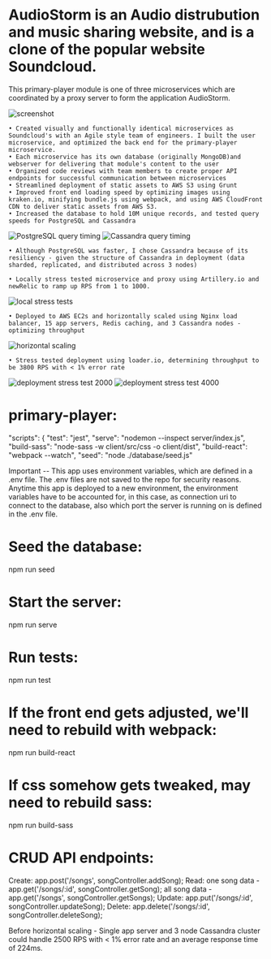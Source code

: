 # AudioStorm is an Audio distrubution and music sharing website, and is a clone of the popular website Soundcloud.

This primary-player module is one of three microservices which are coordinated by a proxy server to form the application AudioStorm.

![screenshot](images/AudioStormscreenshot2.png)


    • Created visually and functionally identical microservices as Soundcloud's with an Agile style team of engineers. I built the user microservice, and optimized the back end for the primary-player microservice.
    • Each microservice has its own database (originally MongoDB)and webserver for delivering that module's content to the user
    • Organized code reviews with team members to create proper API endpoints for successful communication between microservices
    • Streamlined deployment of static assets to AWS S3 using Grunt
    • Improved front end loading speed by optimizing images using kraken.io, minifying bundle.js using webpack, and using AWS CloudFront CDN to deliver static assets from AWS S3.
    • Increased the database to hold 10M unique records, and tested query speeds for PostgreSQL and Cassandra
![PostgreSQL query timing](images/postgresQueryTimings.png)
![Cassandra query timing](images/cassandraQueryTimings.png)

    • Although PostgreSQL was faster, I chose Cassandra because of its resiliency - given the structure of Cassandra in deployment (data sharded, replicated, and distributed across 3 nodes)
    
    • Locally stress tested microservice and proxy using Artillery.io and newRelic to ramp up RPS from 1 to 1000.
![local stress tests](images/localTests.png)

    • Deployed to AWS EC2s and horizontally scaled using Nginx load balancer, 15 app servers, Redis caching, and 3 Cassandra nodes - optimizing throughput
    
![horizontal scaling](images/horizontalScaling.png)

    • Stress tested deployment using loader.io, determining throughput to be 3800 RPS with < 1% error rate
    
![deployment stress test 2000](images/loaderTest2000.png)
![deployment stress test 4000](images/loaderTest4000.png)







# primary-player:
"scripts": {
    "test": "jest",
    "serve": "nodemon --inspect server/index.js",
    "build-sass": "node-sass -w client/src/css -o client/dist",
    "build-react": "webpack --watch",
    "seed": "node ./database/seed.js"

 Important -- This app uses environment variables, which are defined in a .env file. The .env files are not saved to the repo for security reasons. Anytime this app is deployed to a new environment, the environment variables have to be accounted for, in this case, as connection uri to connect to the database, also which port the server is running on is defined in the .env file.

# Seed the database:
npm run seed

# Start the server:
npm run serve

# Run tests:
npm run test

# If the front end gets adjusted, we'll need to rebuild with webpack:
npm run build-react

# If css somehow gets tweaked, may need to rebuild sass:
npm run build-sass

# CRUD API endpoints:
Create: app.post('/songs', songController.addSong);
Read: one song data - app.get('/songs/:id', songController.getSong);
      all song data - app.get('/songs', songController.getSongs);
Update: app.put('/songs/:id', songController.updateSong);
Delete: app.delete('/songs/:id', songController.deleteSong);

Before horizontal scaling - Single app server and 3 node Cassandra cluster could handle 2500 RPS with < 1% error rate and an average response time of 224ms.
